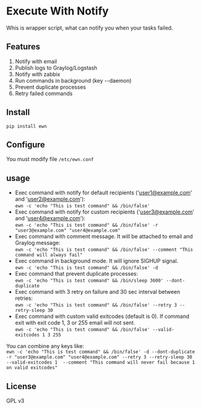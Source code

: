 # Execute With Notify
Whis is wrapper script, what can notify you when your tasks failed.

## Features
1. Notify with email
2. Publish logs to Graylog/Logstash
3. Notify with zabbix
4. Run commands in background (key --daemon)
5. Prevent duplicate processes
6. Retry failed commands


## Install
```
pip install ewn
```
## Configure
You must modify file `/etc/ewn.conf`

## usage

* Exec command with notify for default recipients ('user1@example.com' and 'user2@example.com'):  
`ewn -c 'echo "This is test command" && /bin/false'`  
* Exec command with notify for custom recipients ('user3@example.com' and 'user4@example.com'):  
`ewn -c 'echo "This is test command" && /bin/false' -r "user3@example.com" "user4@example.com"`  
* Exec command with comment message. It will be attached to email and Graylog message:  
`ewn -c 'echo "This is test command" && /bin/false' --comment "This command will always fail"`  
* Exec command in background mode. It will ignore SIGHUP signal.  
`ewn -c 'echo "This is test command" && /bin/false' -d`  
* Exec command that prevent duplicate processes:  
`ewn -c 'echo "This is test command" && /bin/sleep 3600' --dont-duplicate`  
* Exec command with 3 retry on failure and 30 sec interval between retries:  
`ewn -c 'echo "This is test command" && /bin/false' --retry 3 --retry-sleep 30`  
* Exec command with custom valid exitcodes (default is 0). If command exit with exit code 1, 3 or 255 email will not sent.  
`ewn -c 'echo "This is test command" && /bin/false' --valid-exitcodes 1 3 255`  

You can combine any keys like:  
`ewn -c 'echo "This is test command" && /bin/false' -d --dont-duplicate -r "user3@example.com" "user4@example.com" --retry 3 --retry-sleep 30 --valid-exitcodes 1  --comment "This command will never fail because 1 on valid exitcodes"`  

## License
GPL v3
